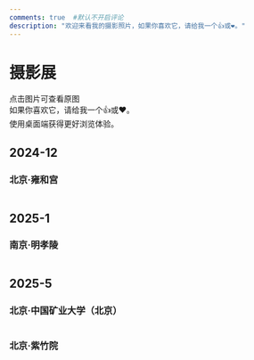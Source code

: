 ```yaml
---
comments: true  #默认不开启评论
description: "欢迎来看我的摄影照片，如果你喜欢它，请给我一个👍或❤。"
---
```

# 摄影展

点击图片可查看原图  
如果你喜欢它，请给我一个👍或❤。  
使用桌面端获得更好浏览体验。

## 2024-12

### 北京·雍和宫
<div class="gallery" id="2024121"></div>

## 2025-1
### 南京·明孝陵

<div class="gallery" id="2025011"></div>


## 2025-5

### 北京·中国矿业大学（北京）

<div class="gallery" id="2025051"></div>

### 北京·紫竹院

<div class="gallery" id="2025052"></div>

<!-- real image div, style and js-->
<!-- 模态框：点击缩略图显示原图 -->
<div class="modal" id="modal">
    <div>
        <img id="modal-img" src="" alt="">
        <div class="caption" id="modal-caption"></div>
    </div>
</div>
<style>
/* 图册使用 flex 布局 */
.gallery {
    display: flex;
    flex-wrap: wrap;
    justify-content: space-between;
    gap: 10px;
}
.photo-item {
    flex: 1 1 calc(33.33% - 10px);
    max-width: calc(33.33% - 10px);
    margin-bottom: 20px;
    text-align: center;
}
@media (max-width: 768px) {
    .photo-item {
        flex: 1 1 calc(50% - 10px);
        max-width: calc(50% - 10px);
    }
}
@media (max-width: 480px) {
    .photo-item {
        flex: 1 1 100%;
        max-width: 100%;
    }
}
/* 缩略图容器，保证统一尺寸（此处使用 4:3 长宽比，可根据需求调整） */
.thumb-container {
    position: relative;
    aspect-ratio: 4 / 3;
    width: 100%;
    overflow: hidden;
}
/* 高斯模糊背景层 */
.thumb-container .bg {
    position: absolute;
    top: 0;
    left: 0;
    width: 100%;
    height: 100%;
    background-size: cover;
    background-position: center;
    filter: blur(8px);
    transform: scale(1.1);
}
/* 前景图片，保持原图长宽比并居中显示 */
.thumb-container img {
    position: absolute;
    top: 50%;
    left: 50%;
    transform: translate(-50%, -50%);
    max-width: 90%;
    max-height: 90%;
    object-fit: contain;
    border: 5px solid #fff;
    box-shadow: 0 4px 8px rgba(0, 0, 0, 0.1);
}
.caption {
    margin-top: 8px;
    font-size: 14px;
    color: #333;
}
/* 模态框样式（点击缩略图显示原图） */
.modal {
    display: none;
    position: fixed;
    top: 0;
    left: 0;
    width: 100%;
    height: 100%;
    background: rgba(0, 0, 0, 0.8);
    align-items: center;
    justify-content: center;
}
.modal img {
    max-width: 90%;
    max-height: 80vh;
    border: 5px solid #fff;
    box-shadow: 0 4px 8px rgba(0, 0, 0, 0.1);
}
.modal .caption {
    color: #fff;
    margin-top: 10px;
    text-align: center;
}
</style>
<script>
    // 定义图片数据：缩略图、原图链接和图题
    var images = [
        // 北京 雍和宫
        {
            pos: "2024121",
            img: [
                { thumb: "https://raw.githubusercontent.com/lyy1119/Imgs/main/img/DSC_5052.webp", full: "https://raw.githubusercontent.com/lyy1119/Imgs/main/img/DSC_5052.jpg", title: "雍和门"},
                { thumb: "https://raw.githubusercontent.com/lyy1119/Imgs/main/img/DSC_5056.webp", full: "https://raw.githubusercontent.com/lyy1119/Imgs/main/img/DSC_5056.jpg", title: "雍和宫牌匾"},
                { thumb: "https://raw.githubusercontent.com/lyy1119/Imgs/main/img/DSC_5063%7E1.webp", full: "https://raw.githubusercontent.com/lyy1119/Imgs/main/img/DSC_5063.jpg", title: "雍和宫一角 1"},
                { thumb: "https://raw.githubusercontent.com/lyy1119/Imgs/main/img/DSC_5066%7E1.webp", full: "https://raw.githubusercontent.com/lyy1119/Imgs/main/img/yonghegong.jpg", title: "雍和宫一角 2"},
            ]
        },
        // 南京明孝陵
        {
            pos: "2025011",
            img: [
                { thumb: "https://raw.githubusercontent.com/lyy1119/Imgs/main/img/明孝陵-4.webp", full: "https://raw.githubusercontent.com/lyy1119/Imgs/main/img/明孝陵-4.jpg", title: "明孝陵红墙的一角"},
                { thumb: "https://raw.githubusercontent.com/lyy1119/Imgs/main/img/明孝陵-1.webp", full: "https://raw.githubusercontent.com/lyy1119/Imgs/main/img/明孝陵-1.jpg", title: "林间小路"},
                { thumb: "https://raw.githubusercontent.com/lyy1119/Imgs/main/img/明孝陵-3.webp", full: "https://raw.githubusercontent.com/lyy1119/Imgs/main/img/明孝陵-3.jpg", title: "屋顶腊梅"},
                { thumb: "https://raw.githubusercontent.com/lyy1119/Imgs/main/img/明孝陵-5.webp", full: "https://raw.githubusercontent.com/lyy1119/Imgs/main/img/明孝陵-5.jpg", title: "红墙腊梅 1"},
                { thumb: "https://raw.githubusercontent.com/lyy1119/Imgs/main/img/thumb4.jpg.webp", full: "https://raw.githubusercontent.com/lyy1119/Imgs/main/img/明孝陵-7.jpg", title: "红墙腊梅 2"},
                { thumb: "https://raw.githubusercontent.com/lyy1119/Imgs/main/img/明孝陵-9.webp", full: "https://raw.githubusercontent.com/lyy1119/Imgs/main/img/明孝陵-9.jpg", title: "梅花鹿"},
            ]
        },
        // 北京中国矿业大学（北京）
        {
            pos: "2025051",
            img: [
                { thumb: "https://cloudstorage.lyy19.cn/images/2025/05/19/9fca12a9f3fcb360bc14c6de669d323a.md.jpg", full: "https://cloudstorage.lyy19.cn/images/2025/05/19/9fca12a9f3fcb360bc14c6de669d323a.jpg", title: "操场-月季花" },
                { thumb: "https://cloudstorage.lyy19.cn/images/2025/05/19/cfbfd542f94c70cdfbdbb7f9e7319753.md.jpg", full: "https://cloudstorage.lyy19.cn/images/2025/05/19/cfbfd542f94c70cdfbdbb7f9e7319753.jpg", title: "民族楼下" },
                { thumb: "https://cloudstorage.lyy19.cn/images/2025/05/19/2db061b182e892d5e22df9020f93da48.md.jpg", full: "https://cloudstorage.lyy19.cn/images/2025/05/19/2db061b182e892d5e22df9020f93da48.jpg", title: "民族楼一角" }
            ]
        },
        // 北京紫竹院
        {
            pos: "2025052",
            img: [
                { thumb: "https://cloudstorage.lyy19.cn/images/2025/05/19/40301a6739c6c8abadf5e49e6a63bf26.md.jpg", full: "https://cloudstorage.lyy19.cn/images/2025/05/19/40301a6739c6c8abadf5e49e6a63bf26.jpg", title: "木茼蒿" },
                { thumb: "https://cloudstorage.lyy19.cn/images/2025/05/19/4bceaf3e20cbeae62853a4d1d91192c0.md.jpg", full: "https://cloudstorage.lyy19.cn/images/2025/05/19/4bceaf3e20cbeae62853a4d1d91192c0.jpg", title: "七姊妹" },
                { thumb: "https://cloudstorage.lyy19.cn/images/2025/05/19/a6653a7cce4b917a6d7cbd0e37cc0f6c.md.jpg", full: "https://cloudstorage.lyy19.cn/images/2025/05/19/a6653a7cce4b917a6d7cbd0e37cc0f6c.jpg", title: "紫竹院" },
            ]
        },
        // template
        // {
            // pos: "",
            // img: [
                // { thumb: "thumb4.jpg", full: "full4.jpg", title: "城市夜景" },
                // { thumb: "thumb5.jpg", full: "full5.jpg", title: "山间小路" }
            // ]
        // }
    ];
    var modal = document.getElementById("modal");
    var modalImg = document.getElementById("modal-img");
    var modalCaption = document.getElementById("modal-caption");
    // 载入所有图片及图题
    images.forEach(function (images) {
        var gallery = document.getElementById(images.pos);
        images.img.forEach(function (img)
            {
                // 创建图片项容器
                var itemDiv = document.createElement("div");
                itemDiv.className = "photo-item";
                // 创建缩略图容器
                var thumbContainer = document.createElement("div");
                thumbContainer.className = "thumb-container";
                thumbContainer.onclick = function () {
                    modal.style.display = "flex";
                    modalImg.src = img.full;
                    modalCaption.textContent = img.title;
                };
                // 创建高斯模糊背景层
                var bgDiv = document.createElement("div");
                bgDiv.className = "bg";
                bgDiv.style.backgroundImage = "url(" + img.thumb + ")";
                // 创建前景图片
                var imageElement = document.createElement("img");
                imageElement.src = img.thumb;
                imageElement.alt = img.title;
                // 将背景层和前景图片添加到缩略图容器
                thumbContainer.appendChild(bgDiv);
                thumbContainer.appendChild(imageElement);
                // 创建图题元素
                var captionDiv = document.createElement("div");
                captionDiv.className = "caption";
                captionDiv.textContent = img.title;
                // 组合图片项
                itemDiv.appendChild(thumbContainer);
                itemDiv.appendChild(captionDiv);
                gallery.appendChild(itemDiv);
            }
        );
    });
    // 点击模态框任意位置关闭
    modal.onclick = function () {
        modal.style.display = "none";
    };
</script>
